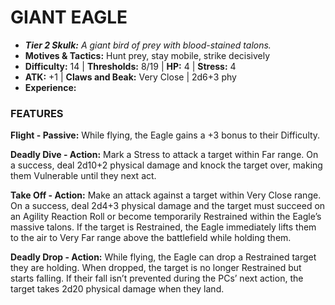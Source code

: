 # GIANT EAGLE

- ***Tier 2 Skulk:*** *A giant bird of prey with blood-stained talons.*
- **Motives & Tactics:** Hunt prey, stay mobile, strike decisively
- **Difficulty:** 14 | **Thresholds:** 8/19 | **HP:** 4 | **Stress:** 4
- **ATK:** +1 | **Claws and Beak:** Very Close | 2d6+3 phy
- **Experience:** 

### FEATURES

**Flight - Passive:** While flying, the Eagle gains a +3 bonus to their Difficulty.

**Deadly Dive - Action:** Mark a Stress to attack a target within Far range. On a success, deal 2d10+2 physical damage and knock the target over, making them Vulnerable until they next act.

**Take Off - Action:** Make an attack against a target within Very Close range. On a success, deal 2d4+3 physical damage and the target must succeed on an Agility Reaction Roll or become temporarily Restrained within the Eagle’s massive talons. If the target is Restrained, the Eagle immediately lifts them to the air to Very Far range above the battlefield while holding them.

**Deadly Drop - Action:** While flying, the Eagle can drop a Restrained target they are holding. When dropped, the target is no longer Restrained but starts falling. If their fall isn’t prevented during the PCs’ next action, the target takes 2d20 physical damage when they land.
